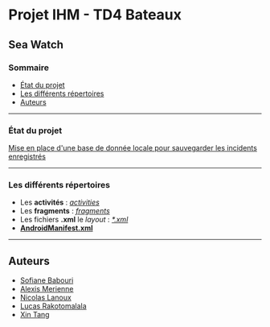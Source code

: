 # Projet IHM - TD4 Bateaux
## Sea Watch 

### Sommaire

* [État du projet](#état-du-projet)
* [Les différents répertoires](#les-différents-répertoires)
* [Auteurs](#auteurs)

-----------------

### État du projet
[Mise en place d'une base de donnée locale pour sauvegarder les incidents enregistrés](https://github.com/LanouxNicolas/IHM_TD4_Bateaux/milestone/4)

-----------------

### Les différents répertoires
* Les __activités__ : [_activities_](https://github.com/LanouxNicolas/IHM_TD4_Bateaux/tree/master/app/src/main/java/com/ihm/seawatch/activities)
* Les __fragments__ : [_fragments_](https://github.com/LanouxNicolas/IHM_TD4_Bateaux/tree/master/app/src/main/java/com/ihm/seawatch/fragments)
* Les fichiers __.xml__ le _layout_ : [_*.xml_](https://github.com/LanouxNicolas/IHM_TD4_Bateaux/tree/master/app/src/main/res/layout)
* [__AndroidManifest.xml__](https://github.com/LanouxNicolas/IHM_TD4_Bateaux/blob/master/app/src/main/AndroidManifest.xml)

-----------------

## Auteurs
- [Sofiane Babouri](https://github.com/SofianeBa)
- [Alexis Merienne](https://github.com/AlexisMerienne)
- [Nicolas Lanoux](https://github.com/LanouxNicolas)
- [Lucas Rakotomalala](https://github.com/LucasRakotomalala)
- [Xin Tang](https://github.com/tangxin1998)
